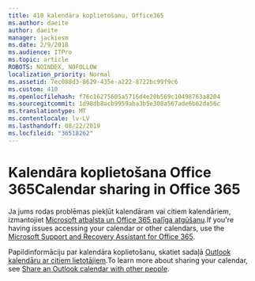 ```yaml
---
title: 410 kalendāra koplietošanu, Office365
ms.author: daeite
author: daeite
manager: jackiesm
ms.date: 2/9/2018
ms.audience: ITPro
ms.topic: article
ROBOTS: NOINDEX, NOFOLLOW
localization_priority: Normal
ms.assetid: 7ec088d3-8629-435e-a222-8722bc99f9c6
ms.custom: 410
ms.openlocfilehash: f76c16275605a5716d4e20b569c10498763a8204
ms.sourcegitcommit: 1d98db8acb9959aba3b5e308a567ade6b62da56c
ms.translationtype: MT
ms.contentlocale: lv-LV
ms.lasthandoff: 08/22/2019
ms.locfileid: "36518262"
---
```

# <a name="calendar-sharing-in-office-365"></a><span data-ttu-id="8546a-102">Kalendāra koplietošana Office 365</span><span class="sxs-lookup"><span data-stu-id="8546a-102">Calendar sharing in Office 365</span></span>

<span data-ttu-id="8546a-103">Ja jums rodas problēmas piekļūt kalendāram vai citiem kalendāriem, izmantojiet [Microsoft atbalsta un Office 365 palīga atgūšanu](https://diagnostics.office.com/).</span><span class="sxs-lookup"><span data-stu-id="8546a-103">If you're having issues accessing your calendar or other calendars, use the [Microsoft Support and Recovery Assistant for Office 365](https://diagnostics.office.com/).</span></span>
  
<span data-ttu-id="8546a-104">Papildinformāciju par kalendāra koplietošanu, skatiet sadaļā [Outlook kalendāru ar citiem lietotājiem](https://support.office.com/article/353ed2c1-3ec5-449d-8c73-6931a0adab88.aspx).</span><span class="sxs-lookup"><span data-stu-id="8546a-104">To learn more about sharing your calendar, see [Share an Outlook calendar with other people](https://support.office.com/article/353ed2c1-3ec5-449d-8c73-6931a0adab88.aspx).</span></span>
  


